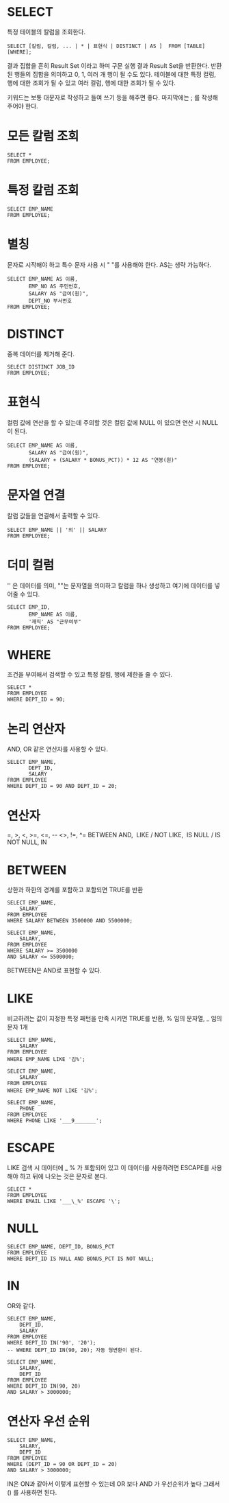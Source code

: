 # SELECT
특정 테이블의 칼럼을 조회한다.
```
SELECT [칼럼, 칼럼, ... | * | 표현식 | DISTINCT | AS ]  FROM [TABLE] [WHERE];
```
결과 집합을 흔히 Result Set 이라고 하며 구문 실행 결과 Result Set을 반환한다.
반환 된 행들의 집합을 의미하고 0, 1, 여러 개 행이 될 수도 있다.
테이블에 대한 특정 컬럼, 행에 대한 조회가 될 수 있고 여러 컬럼, 행에 대한 조회가 될 수 있다.

키워드는 보통 대문자로 작성하고 들여 쓰기 등을 해주면 좋다.
마지막에는 ; 를 작성해 주어야 한다. 

# 모든 칼럼 조회 
```
SELECT * 
FROM EMPLOYEE;
```

# 특정 칼럼 조회
```
SELECT EMP_NAME
FROM EMPLOYEE;
```

# 별칭
문자로 시작해야 하고 특수 문자 사용 시 " "를 사용해야 한다. AS는 생략 가능하다.
```
SELECT EMP_NAME AS 이름,
       EMP_NO AS 주민번호,
       SALARY AS "급여(원)",
       DEPT_NO 부서번호
FROM EMPLOYEE;
```

# DISTINCT 
중복 데이터를 제거해 준다.
```
SELECT DISTINCT JOB_ID
FROM EMPLOYEE;
```

# 표현식
컬럼 값에 연산을 할 수 있는데 주의할 것은 컬럼 값에 NULL 이 있으면 연산 시 NULL 이 된다. 
```
SELECT EMP_NAME AS 이름,
       SALARY AS "급여(원)",
       (SALARY + (SALARY * BONUS_PCT)) * 12 AS "연봉(원)"
FROM EMPLOYEE;
```

# 문자열 연결
칼럼 값들을 연결해서 출력할 수 있다.
```
SELECT EMP_NAME || '의' || SALARY
FROM EMPLOYEE;
```

# 더미 컬럼
'' 은 데이터를 의미, ""는 문자열을 의미하고 칼럼을 하나 생성하고 여기에 데이터를 넣어줄 수 있다.
```
SELECT EMP_ID,
       EMP_NAME AS 이름,
       '재직' AS "근무여부"
FROM EMPLOYEE;
```

# WHERE
조건을 부여해서 검색할 수 있고 특정 칼럼, 행에 제한을 줄 수 있다.
```
SELECT *
FROM EMPLOYEE
WHERE DEPT_ID = 90;
```

# 논리 연산자
AND, OR 같은 연산자를 사용할 수 있다.
```
SELECT EMP_NAME,
       DEPT_ID,
       SALARY
FROM EMPLOYEE
WHERE DEPT_ID = 90 AND DEPT_ID = 20;
```

# 연산자
=, >, <, >=, <=, -- <>, !=, ^=
BETWEEN AND,  LIKE / NOT LIKE,  IS NULL / IS NOT NULL, IN

# BETWEEN
상한과 하한의 경계를 포함하고 포함되면 TRUE를 반환
```
SELECT EMP_NAME,
    SALARY
FROM EMPLOYEE
WHERE SALARY BETWEEN 3500000 AND 5500000;

SELECT EMP_NAME,
    SALARY,
FROM EMPLOYEE
WHERE SALARY >= 3500000 
AND SALARY <= 5500000;
```
BETWEEN은 AND로 표현할 수 있다.

# LIKE
비교하려는 값이 지정한 특정 패턴을 만족 시키면 TRUE를 반환, % 임의 문자열, _ 임의 문자 1개
```
SELECT EMP_NAME,
    SALARY
FROM EMPLOYEE
WHERE EMP_NAME LIKE '김%';

SELECT EMP_NAME,
    SALARY
FROM EMPLOYEE
WHERE EMP_NAME NOT LIKE '김%';

SELECT EMP_NAME,
    PHONE
FROM EMPLOYEE
WHERE PHONE LIKE '___9_______';
```

# ESCAPE
LIKE 검색 시 데이터에 _ % 가 포함되어 있고 이 데이터를 사용하려면 ESCAPE를 사용해야 하고 뒤에 나오는 것은 문자로 본다.
```
SELECT *
FROM EMPLOYEE
WHERE EMAIL LIKE '___\_%' ESCAPE '\';
```

# NULL
```
SELECT EMP_NAME, DEPT_ID, BONUS_PCT
FROM EMPLOYEE
WHERE DEPT_ID IS NULL AND BONUS_PCT IS NOT NULL;
```

# IN
OR와 같다.
```
SELECT EMP_NAME,
    DEPT_ID,
    SALARY
FROM EMPLOYEE
WHERE DEPT_ID IN('90', '20');
-- WHERE DEPT_ID IN(90, 20); 자동 형변환이 된다.
```

```
SELECT EMP_NAME,
    SALARY,
    DEPT_ID
FROM EMPLOYEE
WHERE DEPT_ID IN(90, 20) 
AND SALARY > 3000000;
```

# 연산자 우선 순위 
```
SELECT EMP_NAME,
    SALARY,
    DEPT_ID
FROM EMPLOYEE
WHERE (DEPT_ID = 90 OR DEPT_ID = 20)
AND SALARY > 3000000;
```
IN은 ON과 같아서 이렇게 표현할 수 있는데 OR 보다 AND 가 우선순위가 높다 그래서 () 를 사용하면 된다.
